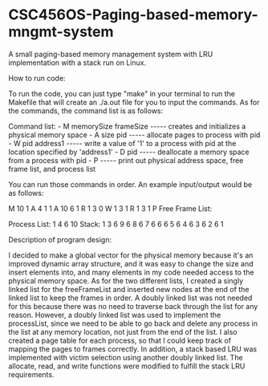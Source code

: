 # CSC456OS-Paging-based-memory-mngmt-system
A small paging-based memory management system with LRU implementation with a stack run on Linux.

How to run code:

To run the code, you can just type "make" in your terminal to run the Makefile that will create an ./a.out file for you to input the commands. As for the commands, the command list is as follows:

 Command list:
    - M memorySize frameSize ----- creates and initializes a physical memory space
    - A size pid ----- allocate pages to process with pid
    - W pid address1 ----- write a value of '1' to a process with pid at the location specified by 'address1'
    - D pid ----- deallocate a memory space from a process with pid
    - P ----- print out physical address space, free frame list, and process list

You can run those commands in order. 
An example input/output would be as follows:

M 10 1
A 4 1
1
A 10 6
1
R 1 3
0
W 1 3
1
R 1 3
1
P
Free Frame List:

Process List:
1 4
6 10
Stack:
1 3
6 9
6 8
6 7
6 6
6 5
6 4
6 3
6 2
6 1









Description of program design:

I decided to make a global vector for the physical memory because it's an improved dynamic array structure, and it was easy to change the size and insert elements into, and many elements in my code needed access to the physical memory space. As for the two different lists, I created a singly linked list for the freeFrameList and inserted new nodes at the end of the linked list to keep the frames in order. A doubly linked list was not needed for this because there was no need to traverse back through the list for any reason. However, a doubly linked list was used to implement the processList, since we need to be able to go back and delete any process in the list at any memory location, not just from the end of the list. I also created a page table for each process, so that I could keep track of mapping the pages to frames correctly. In addition, a stack based LRU was implemented with victim selection using another doubly linked list. The allocate, read, and write functions were modified to fulfill the stack LRU requirements.

